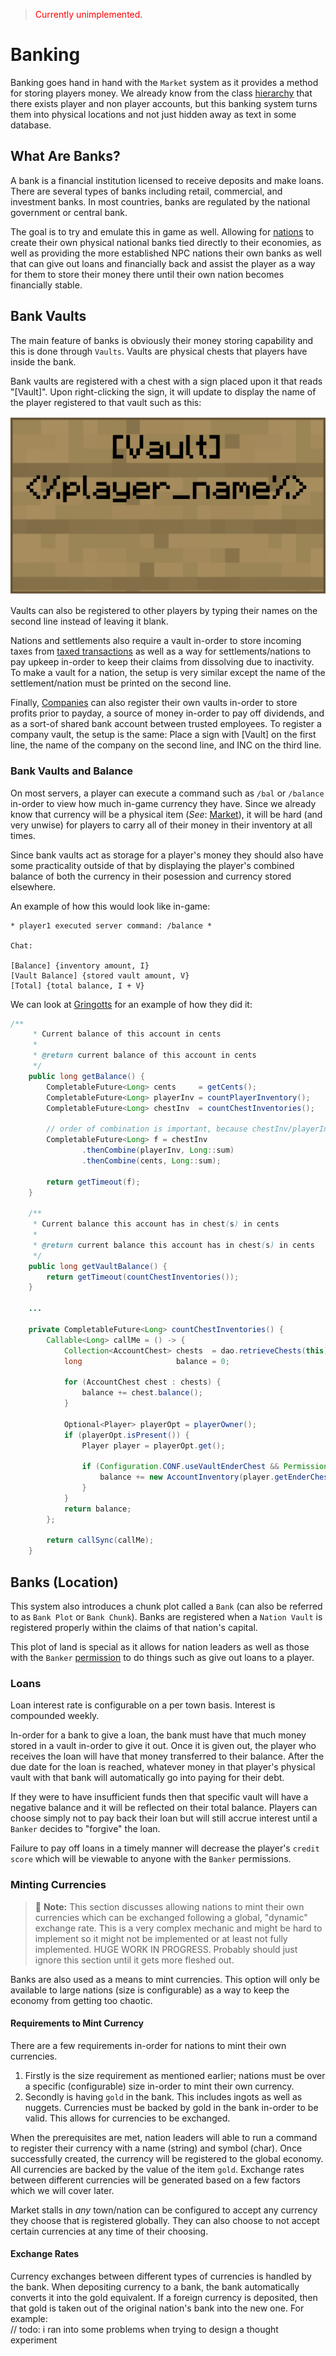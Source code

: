 > <span style="color:red">Currently unimplemented.</span>
# Banking
Banking goes hand in hand with the `Market` system as it provides a method for storing players money. We already know from the class [hierarchy](api/hierarchy.md) that there exists player and non player accounts, but this banking system turns them into physical locations and not just hidden away as text in some database.    

## What Are Banks?
A bank is a financial institution licensed to receive deposits and make loans. There are several types of banks including retail, commercial, and investment banks. In most countries, banks are regulated by the national government or central bank.   

The goal is to try and emulate this in game as well. Allowing for [nations](../nodes/nation-system.md) to create their own physical national banks tied directly to their economies, as well as providing the more established NPC nations their own banks as well that can give out loans and financially back and assist the player as a way for them to store their money there until their own nation becomes financially stable.   

## Bank Vaults
The main feature of banks is obviously their money storing capability and this is done through `Vaults`. Vaults are physical chests that players have inside the bank.    

Bank vaults are registered with a chest with a sign placed upon it that reads "[Vault]". Upon right-clicking the sign, it will update to display the name of the player registered to that vault such as this:

![Vault sign example](../../images/vault_sign.png)    

Vaults can also be registered to other players by typing their names on the second line instead of leaving it blank.   

Nations and settlements also require a vault in-order to store incoming taxes from [taxed transactions](/mech/economy/market.html#taxed-transaction) as well as a way for settlements/nations to pay upkeep in-order to keep their claims from dissolving due to inactivity. To make a vault for a nation, the setup is very similar except the name of the settlement/nation must be printed on the second line.   

Finally, [Companies](companies.md) can also register their own vaults in-order to store profits prior to payday, a source of money in-order to pay off dividends, and as a sort-of shared bank account between trusted employees. To register a company vault, the setup is the same: Place a sign with [Vault] on the first line, the name of the company on the second line, and INC on the third line. 

### Bank Vaults and Balance
On most servers, a player can execute a command such as `/bal` or `/balance` in-order to view how much in-game currency they have. Since we already know that currency will be a physical item (*See*: [Market](market.md)), it will be hard (and very unwise) for players to carry all of their money in their inventory at all times.    

Since bank vaults act as storage for a player's money they should also have some practicality outside of that by displaying the player's combined balance of both the currency in their posession and currency stored elsewhere.   

An example of how this would look like in-game:

```
* player1 executed server command: /balance *

Chat: 

[Balance] {inventory amount, I}
[Vault Balance] {stored vault amount, V}
[Total] {total balance, I + V}
```    

We can look at [Gringotts](https://github.com/nikosgram/gringotts/blob/master/src/main/java/org/gestern/gringotts/GringottsAccount.java) for an example of how they did it:
```java
/**
     * Current balance of this account in cents
     *
     * @return current balance of this account in cents
     */
    public long getBalance() {
        CompletableFuture<Long> cents     = getCents();
        CompletableFuture<Long> playerInv = countPlayerInventory();
        CompletableFuture<Long> chestInv  = countChestInventories();

        // order of combination is important, because chestInv/playerInv might have to run on main thread
        CompletableFuture<Long> f = chestInv
                .thenCombine(playerInv, Long::sum)
                .thenCombine(cents, Long::sum);

        return getTimeout(f);
    }

    /**
     * Current balance this account has in chest(s) in cents
     *
     * @return current balance this account has in chest(s) in cents
     */
    public long getVaultBalance() {
        return getTimeout(countChestInventories());
    }

    ...

    private CompletableFuture<Long> countChestInventories() {
        Callable<Long> callMe = () -> {
            Collection<AccountChest> chests  = dao.retrieveChests(this);
            long                     balance = 0;
            
            for (AccountChest chest : chests) {
                balance += chest.balance();
            }

            Optional<Player> playerOpt = playerOwner();
            if (playerOpt.isPresent()) {
                Player player = playerOpt.get();

                if (Configuration.CONF.useVaultEnderChest && Permissions.USE_VAULT_ENDERCHEST.isAllowed(player)) {
                    balance += new AccountInventory(player.getEnderChest()).balance();
                }
            }
            return balance;
        };

        return callSync(callMe);
    }
```

## Banks (Location)
This system also introduces a chunk plot called a `Bank` (can also be referred to as `Bank Plot` or `Bank Chunk`). Banks are registered when a `Nation Vault` is registered properly within the claims of that nation's capital.   

This plot of land is special as it allows for nation leaders as well as those with the `Banker` [permission](../nodes/nations/permissions.md) to do things such as give out loans to a player.    

### Loans
Loan interest rate is configurable on a per town basis. Interest is compounded weekly.    

In-order for a bank to give a loan, the bank must have that much money stored in a vault in-order to give it out. Once it is given out, the player who receives the loan will have that money transferred to their balance. After the due date for the loan is reached, whatever money in that player's physical vault with that bank will automatically go into paying for their debt.    

If they were to have insufficient funds then that specific vault will have a negative balance and it will be reflected on their total balance. Players can choose simply not to pay back their loan but will still accrue interest until a `Banker` decides to "forgive" the loan.   

Failure to pay off loans in a timely manner will decrease the player's `credit score` which will be viewable to anyone with the `Banker` permissions. 

### Minting Currencies
> 📝 **Note:** This section discusses allowing nations to mint their own currencies which can be exchanged following a global, "dynamic" exchange rate. This is a very complex mechanic and might be hard to implement so it might not be implemented or at least not fully implemented. HUGE WORK IN PROGRESS. Probably should just ignore this section until it gets more fleshed out.  
    
Banks are also used as a means to mint currencies. This option will only be available to large nations (size is configurable) as a way to keep the economy from getting too chaotic.    

#### **Requirements to Mint Currency**
There are a few requirements in-order for nations to mint their own currencies. 

1. Firstly is the size requirement as mentioned earlier; nations must be over a specific (configurable) size in-order to mint their own currency. 
2. Secondly is having `gold` in the bank. This includes ingots as well as nuggets. Currencies must be backed by gold in the bank in-order to be valid. This allows for currencies to be exchanged. 

When the prerequisites are met, nation leaders will able to run a command to register their currency with a name (string) and symbol (char). Once successfully created, the currency will be registered to the global economy. All currencies are backed by the value of the item `gold`. Exchange rates between different currencies will be generated based on a few factors which we will cover later.    

Market stalls in *any* town/nation can be configured to accept any currency they choose that is registered globally. They can also choose to not accept certain currencies at any time of their choosing.    

#### **Exchange Rates**
Currency exchanges between different types of currencies is handled by the bank. When depositing currency to a bank, the bank automatically converts it into the gold equivalent. If a foreign currency is deposited, then that gold is taken out of the original nation's bank into the new one. For example:   
// todo: i ran into some problems when trying to design a thought experiment 